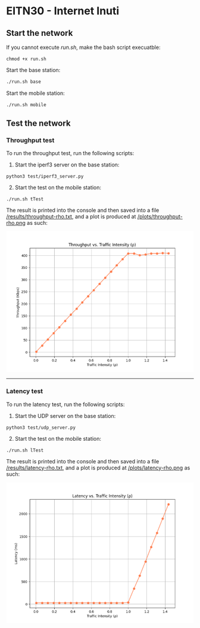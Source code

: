 # EITN30 - Internet Inuti

## Start the network
If you cannot execute *run.sh*, make the bash script execuatble: 
```
chmod +x run.sh
```

Start the base station:
```bash
./run.sh base
```
Start the mobile station:
```bash
./run.sh mobile
```

## Test the network

### Throughput test
To run the throughput test, run the following scripts:

1. Start the iperf3 server on the base station:
```
python3 test/iperf3_server.py
```
2. Start the test on the mobile station:
```
./run.sh tTest
```
The result is printed into the console and then saved into a file [/results/throughput-rho.txt](/test/results/throughput-rho.txt), and a plot is produced at [/plots/throughput-rho.png](/test/plots/throughput-rho.png) as such:

![throughput-rho.png](/test/plots/throughput-rho.png) 

---

### Latency test
To run the latency test, run the following scripts:

1. Start the UDP server on the base station:
```
python3 test/udp_server.py
```
2. Start the test on the mobile station:
```
./run.sh lTest
```

The result is printed into the console and then saved into a file [/results/latency-rho.txt](/test/results/latency-rho.txt), and a plot is produced at [/plots/latency-rho.png](/test/plots/latency-rho.png) as such:

![latency-rho.png](/test/plots/latency-rho.png)
